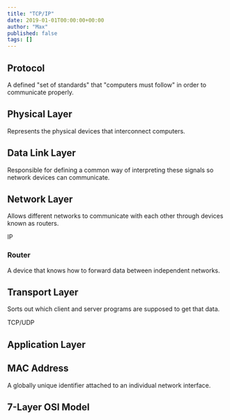 ```yaml
---
title: "TCP/IP"
date: 2019-01-01T00:00:00+00:00
author: "Max"
published: false
tags: []
---
```


## Protocol

A defined "set of standards" that "computers must follow" in order to communicate properly.

## Physical Layer

Represents the physical devices that interconnect computers.

## Data Link Layer

Responsible for defining a common way of interpreting these signals so network devices can communicate.

## Network Layer

Allows different networks to communicate with each other through devices known as routers.

IP

### Router

A device that knows how to forward data between independent networks.

## Transport Layer

Sorts out which client and server programs are supposed to get that data.

TCP/UDP

## Application Layer

## MAC Address

A globally unique identifier attached to an individual network interface.

## 7-Layer OSI Model

